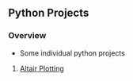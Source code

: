 ## Python Projects 
### Overview
* Some individual python projects
1. [Altair Plotting](https://github.com/xianchiz/Python-Projects/tree/main/Altair%20Plotting)

